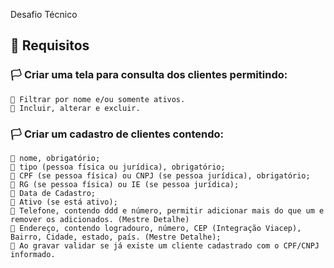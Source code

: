 Desafio Técnico

## 🚀 Requisitos

### 🏳️ Criar uma tela para consulta dos clientes permitindo:
    📌 Filtrar por nome e/ou somente ativos.
    📌 Incluir, alterar e excluir.

### 🏳️ Criar um cadastro de clientes contendo:
    📌 nome, obrigatório;
    📌 tipo (pessoa física ou jurídica), obrigatório;
    📌 CPF (se pessoa física) ou CNPJ (se pessoa jurídica), obrigatório;
    📌 RG (se pessoa física) ou IE (se pessoa jurídica);
    📌 Data de Cadastro;
    📌 Ativo (se está ativo);    
    📌 Telefone, contendo ddd e número, permitir adicionar mais do que um e remover os adicionados. (Mestre Detalhe)
    📌 Endereço, contendo logradouro, número, CEP (Integração Viacep), Bairro, Cidade, estado, país. (Mestre Detalhe);
    📌 Ao gravar validar se já existe um cliente cadastrado com o CPF/CNPJ informado.

